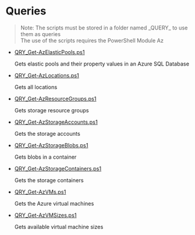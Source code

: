 # Queries

> Note: The scripts must be stored in a folder named \_QUERY_ to use them as queries
><br>The use of the scripts requires the PowerShell Module Az

+ [QRY_Get-AzElasticPools.ps1](./QRY_Get-AzElasticPools.ps1)

    Gets elastic pools and their property values in an Azure SQL Database

+ [QRY_Get-AzLocations.ps1](./QRY_Get-AzLocations.ps1)

    Gets all locations

+ [QRY_Get-AzResourceGroups.ps1](./QRY_Get-AzResourceGroups.ps1)

    Gets storage resource groups

+ [QRY_Get-AzStorageAccounts.ps1](./QRY_Get-AzStorageAccounts.ps1)

    Gets the storage accounts

+ [QRY_Get-AzStorageBlobs.ps1](./QRY_Get-AzStorageBlobs.ps1)

    Gets blobs in a container

+ [QRY_Get-AzStorageContainers.ps1](./QRY_Get-AzStorageContainers.ps1)

    Gets the storage containers

+ [QRY_Get-AzVMs.ps1](./QRY_Get-AzVMs.ps1)

    Gets the Azure virtual machines

+ [QRY_Get-AzVMSizes.ps1](./QRY_Get-AzVMSizes.ps1)

    Gets available virtual machine sizes